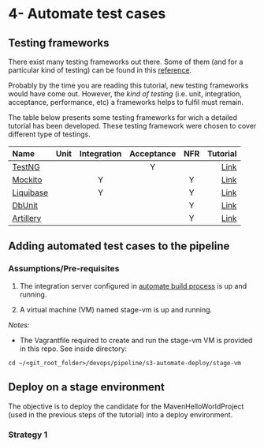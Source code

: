 # 4- Automate test cases



## Testing frameworks


There exist many testing frameworks out there. Some of them (and for a particular kind of testing) can be found in this [reference](https://medium.com/@alicealdaine/top-10-api-testing-tools-rest-soap-services-5395cb03cfa9). 

Probably by the time you are reading this tutorial, new testing frameworks would have come out. However, the *kind of testing* (i.e. unit, integration, acceptance, performance, etc) a frameworks helps to fulfil must remain.

The table below presents some testing frameworks for wich a detailed tutorial has been developed. These testing framework were chosen to cover different type of testings. 


| Name | Unit  | Integration | Acceptance |  NFR | Tutorial |
| :--- | :---: |   :---:     | :---: 	  | :---:| ---:	|
| [TestNG](https://testng.org/doc/) | | | Y | | [Link](https://github.com/acapozucca/TestNG)|
| [Mockito](https://site.mockito.org/) | | Y |  | Y | [Link](https://github.com/venkateshwarant/Mockito_Tutorial)|
| [Liquibase](http://www.liquibase.org/index.html) | | Y |  | Y | [Link](https://github.com/acapozucca/liquibase)|
| [DbUnit](http://dbunit.wikidot.com/) | | | | Y | [Link](https://github.com/venkateshwarant/DBUnit_tutorial)|
| [Artillery](https://artillery.io/) | | | | Y | [Link](https://github.com/venkateshwarant/Artillery_Tutorial)|








## Adding automated test cases to the pipeline



### Assumptions/Pre-requisites

1. The integration server configured in [automate build process](../s2-automate-build/README.md) is up and running.

2. A virtual machine (VM) named stage-vm is up and running.

*Notes:*<br>
- The Vagrantfile required to create and run the stage-vm VM is provided in this repo. See inside directory:<br>

`cd ~/<git_root_folder>/devops/pipeline/s3-automate-deploy/stage-vm`



## Deploy on a stage environment 

The objective is to deploy the candidate for the MavenHelloWorldProject (used in the previous steps of the tutorial) into a deploy environment.


### Strategy 1
